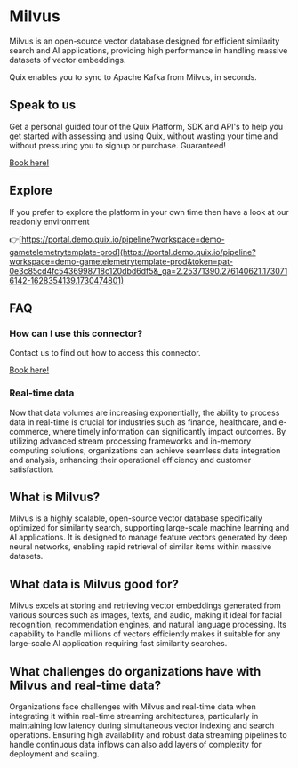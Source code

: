 <!--[tech-name]-->
# Milvus

<!--[blurb-about-tech]-->
Milvus is an open-source vector database designed for efficient similarity search and AI applications, providing high performance in handling massive datasets of vector embeddings.

Quix enables you to sync to Apache Kafka <span id="to_or_from">from</span> <span id="techname">Milvus</span>, in seconds.

## Speak to us

Get a personal guided tour of the Quix Platform, SDK and API's to help you get started with assessing and using Quix, without wasting your time and without pressuring you to signup or purchase. Guaranteed!

[Book here!](https://quix.io/book-a-demo)


## Explore

If you prefer to explore the platform in your own time then have a look at our readonly environment

👉[https://portal.demo.quix.io/pipeline?workspace=demo-gametelemetrytemplate-prod](https://portal.demo.quix.io/pipeline?workspace=demo-gametelemetrytemplate-prod&token=pat-0e3c85cd4fc5436998718c120dbd6df5&_ga=2.25371390.276140621.1730716142-1628354139.1730474801)


## FAQ 

### How can I use this connector?

Contact us to find out how to access this connector.

[Book here!](https://quix.io/book-a-demo)

### Real-time data

Now that data volumes are increasing exponentially, the ability to process data in real-time is crucial for industries such as finance, healthcare, and e-commerce, where timely information can significantly impact outcomes. By utilizing advanced stream processing frameworks and in-memory computing solutions, organizations can achieve seamless data integration and analysis, enhancing their operational efficiency and customer satisfaction.

## What is <span id="techname">Milvus</span>?

<!--[tech-seo-text]-->
Milvus is a highly scalable, open-source vector database specifically optimized for similarity search, supporting large-scale machine learning and AI applications. It is designed to manage feature vectors generated by deep neural networks, enabling rapid retrieval of similar items within massive datasets.

## What data is <span id="techname">Milvus</span> good for?

<!--[tech-data-seo-text]-->
Milvus excels at storing and retrieving vector embeddings generated from various sources such as images, texts, and audio, making it ideal for facial recognition, recommendation engines, and natural language processing. Its capability to handle millions of vectors efficiently makes it suitable for any large-scale AI application requiring fast similarity searches.

## What challenges do organizations have with <span id="techname">Milvus</span> and real-time data?

<!--[tech-challenges-seo-text]-->
Organizations face challenges with Milvus and real-time data when integrating it within real-time streaming architectures, particularly in maintaining low latency during simultaneous vector indexing and search operations. Ensuring high availability and robust data streaming pipelines to handle continuous data inflows can also add layers of complexity for deployment and scaling.